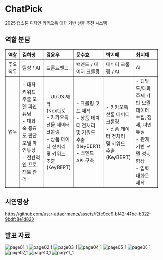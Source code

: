 # ChatPick
2025 캡스톤 디자인 카카오톡 대화 기반 선물 추천 시스템

## 역할 분담
<table border="1" style="width:100%; table-layout:fixed; text-align:left;">
  <thead>
    <tr>
      <th style="width:10%;">역할</th>
      <th style="width:18%;">김하정</th>
      <th style="width:18%;">김윤우</th>
      <th style="width:18%;">문수호</th>
      <th style="width:18%;">박지혜</th>
      <th style="width:18%;">최지예</th>
    </tr>
  </thead>
  <tbody>
    <tr>
      <td>주요 직무</td>
      <td>팀장 / AI</td>
      <td>프론트엔드</td>
      <td>백엔드 / 데이터 크롤링</td>
      <td>데이터 크롤링 / AI</td>
      <td>AI</td>
    </tr>
    <tr>
      <td>업무</td>
      <td>
        - 대화 키워드 추출 모델 파인튜닝<br>
        - 대화 속 중요도 판단 모델 파인튜닝<br>
        - 전반적인 프로젝트 관리
      </td>
      <td>
        - UI/UX 제작 (Next.js)<br>
        - 카카오톡 선물 데이터 크롤링<br>
        - 상품 데이터 전처리 및 키워드 추출 (KeyBERT)
      </td>
      <td>
        - 크롤링 코드 제작<br>
        - 상품 데이터 전처리 및 키워드 추출 (KeyBERT)<br>
        - 백엔드 API 구축
      </td>
      <td>
        - 카카오톡 선물 데이터 크롤링<br>
        - 상품 데이터 전처리 및 키워드 추출 (KeyBERT)
      </td>
      <td>
        - 친밀도/대화주제 기반 모델 데이터 수집, 정제, 파인튜닝<br>
        - 관계 기반 모델 성능 향상<br>
        - 입력 대화문 제작
      </td>
    </tr>
  </tbody>
</table>


## 시연영상
https://github.com/user-attachments/assets/f2fe9ce9-bf42-44bc-b322-9bdfc8e1d820

## 발표 자료
![page01_1](https://github.com/user-attachments/assets/558c6d72-d8c9-4f58-9ec2-74c90ce9fa88)
![page02_1](https://github.com/user-attachments/assets/0e2881ea-352b-4ba5-8611-80aa0097e5d0)
![page03_1](https://github.com/user-attachments/assets/7e83bbdc-ec39-4a74-91f2-0c5a8c00cdd6)
![page04_1](https://github.com/user-attachments/assets/428d5309-ab21-4d9d-b332-69f7c527a504)
![page05_1](https://github.com/user-attachments/assets/3644b47c-d26d-4648-b2d4-c0737689bd62)
![page06_1](https://github.com/user-attachments/assets/b73aa454-f38a-4e5e-a054-66af484623f5)
![page07_1](https://github.com/user-attachments/assets/3110303d-d095-4bc3-a30f-74ce6de75079)
![page10_1](https://github.com/user-attachments/assets/339d9070-5e62-4b70-a1fc-d0a2c472666e)
![page11_1](https://github.com/user-attachments/assets/f2c2de48-c4ab-43c8-9d70-8f8ca8508e3f)
